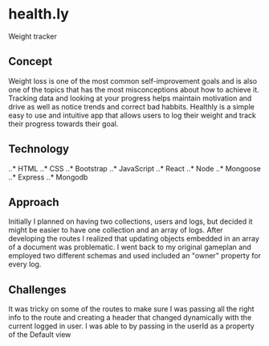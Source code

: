 # health.ly
Weight tracker

## Concept
Weight loss is one of the most common self-improvement goals and is also one of the topics that has the most misconceptions about how to achieve it.  Tracking data and looking at your progress helps maintain motivation and drive as well as notice trends and correct bad habbits.  Healthly is a simple easy to use and intuitive app that allows users to log their weight and track their progress towards their goal.

## Technology
..* HTML
..* CSS
..* Bootstrap
..* JavaScript
..* React
..* Node
..* Mongoose
..* Express
..* Mongodb

## Approach
Initially I planned on having two collections, users and logs, but decided it might be easier to have one collection and an array of logs.  After developing the routes I realized that updating objects embedded in an array of a document was problematic.  I went back to my original gameplan and employed two different schemas and used included an "owner" property for every log.

## Challenges
It was tricky on some of the routes to make sure I was passing all the right info to the route and creating a header that changed dynamically with the current logged in user.  I was able to by passing in the userId as a property of the Default view
